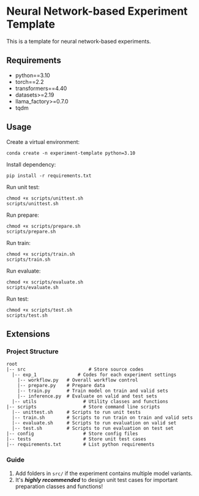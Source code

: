 # Neural Network-based Experiment Template
This is a template for neural network-based experiments.

## Requirements
- python==3.10
- torch==2.2
- transformers==4.40
- datasets>=2.19
- llama_factory>=0.7.0
- tqdm

## Usage
Create a virtual environment:
```shell
conda create -n experiment-template python=3.10
```

Install dependency:  
```shell
pip install -r requirements.txt
```

Run unit test:
```shell
chmod +x scripts/unittest.sh
scripts/unittest.sh
```

Run prepare:
```shell
chmod +x scripts/prepare.sh
scripts/prepare.sh
```

Run train:
```shell
chmod +x scripts/train.sh
scripts/train.sh
```

Run evaluate:
```shell
chmod +x scripts/evaluate.sh
scripts/evaluate.sh
```

Run test:
```shell
chmod +x scripts/test.sh
scripts/test.sh
```

## Extensions
### Project Structure
```
root
|-- src					      # Store source codes
  |-- exp_1			      # Codes for each experiment settings
    |-- workflow.py   # Overall workflow control
    |-- prepare.py    # Prepare data
    |-- train.py      # Train model on train and valid sets
    |-- inference.py  # Evaluate on valid and test sets
  |-- utils				    # Utility classes and functions
|-- scripts				    # Store command line scripts
  |-- unittest.sh     # Scripts to run unit tests
  |-- train.sh        # Scripts to run train on train and valid sets
  |-- evaluate.sh     # Scripts to run evaluation on valid set
  |-- test.sh         # Scripts to run evaluation on test set
|-- config				    # Store config files
|-- tests   			    # Store unit test cases
|-- requirements.txt		# List python requirements
```

### Guide
1. Add folders in `src/` if the experiment contains multiple model variants.
2. It's ***highly recommended*** to design unit test cases for important preparation classes and functions!
